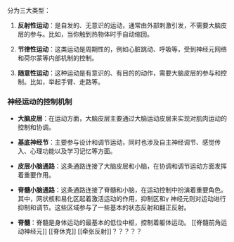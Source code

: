 分为三大类型：

1. **反射性运动**：是自发的、无意识的运动，通常由外部刺激引发，不需要大脑皮层的参与。比如，当你触到热物体时手自动缩回。
    
2. **节律性运动**：这类运动是周期性的，例如心脏跳动、呼吸等，受到神经元网络和荷尔蒙等内部机制的控制。
    
3. **随意性运动**：这种运动是有意识的、有目的的动作，需要大脑皮层的参与和控制。比如，举起手臂、走路等。
    

### 神经运动的控制机制

- **大脑皮层**：在运动方面，大脑皮层主要通过大脑运动皮层来实现对肌肉运动的控制和协调。
    
- **基底神经节**：主要参与设计和调节运动，同时也涉及自主神经调节、感觉传入、心理功能以及学习记忆等方面。
    
- **皮层小脑通路**：这条通路连接了大脑皮层和小脑，在协调和调节运动方面发挥着重要作用。
    
- **脊髓小脑通路**：这条通路连接了脊髓和小脑，在运动控制中扮演着重要角色。其中，网状核和易化区起着激活运动的作用，抑制区和γ 神经元则对运动进行抑制和调节。这些区域参与了一些基本的状态反射和翻正反射。
    
- **脊髓**：脊髓是身体运动的最基本的低位中枢，控制着躯体运动。
	[[脊髓前角运动神经元]]
	[[脊休克]]
	[[牵张反射]]？？？？？




